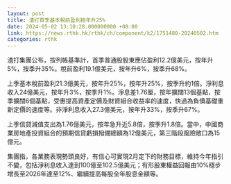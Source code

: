 ```yaml
---
layout: post
title: 渣打首季基本稅前盈利按年升25%
date: 2024-05-02 13:10:28.000000000 +08:00
link: https://news.rthk.hk/rthk/ch/component/k2/1751480-20240502.htm
categories: rthk
---
```


渣打集團公布，按列帳基準計，首季普通股股東應佔盈利12.2億美元，按年升5%，按季升35%。稅前盈利19.1億美元，按年升6%，按季升68%。

上季基本稅前盈利21.3億美元，按年升25%，按年升25%，按季升約1倍。淨利息收入24億美元，按年升3%，按季升1%。淨息差1.76厘，按年擴闊13個基點，按季擴闊6個基點，受惠提高資產定價及財資組合收益率的速度，快過為負債基礎重新定價的速度等。非淨利息收入27.3億美元，按年升33%，按季升67%。

上季信貸減值支出為1.76億美元，按年急升近5.8倍，按季升1.8倍。當中，中國商業房地產投資組合的預期信貸虧損撥備總額為12億美元，第三階段風險敞口為15億元。

集團指，各業務表現勢頭良好，有信心可實現2月定下的財務目標，維持今年指引不變，包括淨利息收入達到100億至102.5億美元；有形股東權益回報由10%穩步增長至2026年達至12%、繼續提高每股全年股息金額等。
